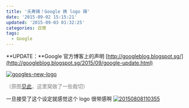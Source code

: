 ```yaml
---
title: '夭寿辣！Google 换 logo 辣'
date: '2015-09-02 15:15:21'
updated: '2015-09-03 01:32:25'
categories: 日常
tags:
  - Google
---
```



**UPDATE：**Google 官方博客上的声明 [http://googleblog.blogspot.sg/](http://googleblog.blogspot.sg/2015/09/google-update.html)

[![googles-new-logo](https://img.prin.studio/images/2015/09/2015-09-02_09-29-36.gif)](https://img.prin.studio/images/2015/09/2015-09-02_09-29-36.gif)

<span style="color: #808080;">（原图<span style="color: #333333;">[见此](https://www.google.co.jp/logos/doodles/2015/googles-new-logo-5078286822539264.2-hp.gif)</span>，这里窝做了一些裁切）</span>

一旦接受了这个设定就感觉这个 logo 很带感啊 [![20150808110355](https://img.prin.studio/images/2015/08/2015-08-08_03-04-04.jpg)](https://img.prin.studio/images/2015/08/2015-08-08_03-04-04.jpg)



